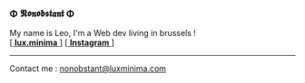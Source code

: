 ### **Φ 𝕹𝖔𝖓𝖔𝖇𝖘𝖙𝖆𝖓𝖙 Φ**
My name is Leo, I'm a Web dev living in brussels !   
[[ **lux.minima** ]](luxminima.com) [[ **Instagram** ]](https://www.instagram.com/nonobstant_.l/?hl=fr)

---

Contact me : nonobstant@luxminima.com

